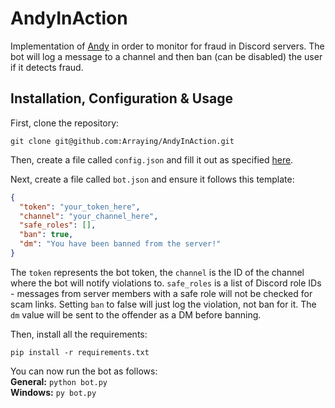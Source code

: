 # AndyInAction

Implementation of [Andy](https://github.com/Arraying/Andy) in order to monitor for fraud in Discord servers.
The bot will log a message to a channel and then ban (can be disabled) the user if it detects fraud.

## Installation, Configuration & Usage

First, clone the repository:
```
git clone git@github.com:Arraying/AndyInAction.git
```

Then, create a file called `config.json` and fill it out as specified [here](https://github.com/Arraying/Andy).

Next, create a file called `bot.json` and ensure it follows this template:
```json
{
  "token": "your_token_here",
  "channel": "your_channel_here",
  "safe_roles": [],
  "ban": true,
  "dm": "You have been banned from the server!"
}
```
The `token` represents the bot token, the `channel` is the ID of the channel where the bot will notify violations to.
`safe_roles` is a list of Discord role IDs - messages from server members with a safe role will not be checked for scam links.
Setting `ban` to false will just log the violation, not ban for it.
The `dm` value will be sent to the offender as a DM before banning.

Then, install all the requirements:
```
pip install -r requirements.txt
```

You can now run the bot as follows:  
**General:** `python bot.py`  
**Windows:** `py bot.py`

